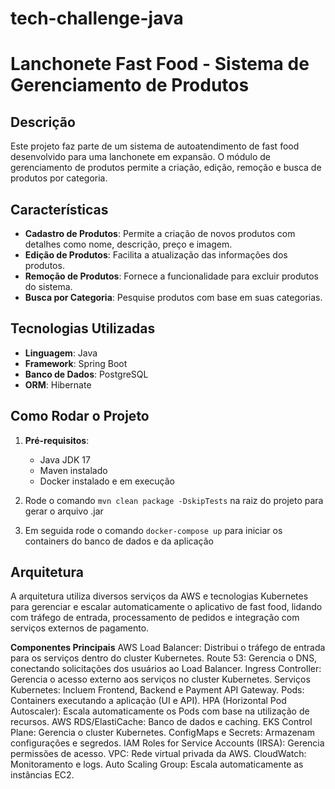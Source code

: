 # tech-challenge-java

# Lanchonete Fast Food - Sistema de Gerenciamento de Produtos

## Descrição

Este projeto faz parte de um sistema de autoatendimento de fast food desenvolvido para uma lanchonete em expansão. O módulo de gerenciamento de produtos permite a criação, edição, remoção e busca de produtos por categoria.

## Características

- **Cadastro de Produtos**: Permite a criação de novos produtos com detalhes como nome, descrição, preço e imagem.
- **Edição de Produtos**: Facilita a atualização das informações dos produtos.
- **Remoção de Produtos**: Fornece a funcionalidade para excluir produtos do sistema.
- **Busca por Categoria**: Pesquise produtos com base em suas categorias.


## Tecnologias Utilizadas

- **Linguagem**: Java
- **Framework**: Spring Boot
- **Banco de Dados**: PostgreSQL
- **ORM**: Hibernate

## Como Rodar o Projeto

1. **Pré-requisitos**:
    - Java JDK 17
    - Maven instalado
    - Docker instalado e em execução

2. Rode o comando `mvn clean package -DskipTests` na raiz do projeto para gerar o arquivo .jar

3. Em seguida rode o comando `docker-compose up` para iniciar os containers do banco de dados e da aplicação
   
## Arquitetura
A arquitetura utiliza diversos serviços da AWS e tecnologias Kubernetes para gerenciar e escalar automaticamente o aplicativo de fast food, lidando com tráfego de entrada, processamento de pedidos e integração com serviços externos de pagamento.

**Componentes Principais**
AWS Load Balancer: Distribui o tráfego de entrada para os serviços dentro do cluster Kubernetes.
Route 53: Gerencia o DNS, conectando solicitações dos usuários ao Load Balancer.
Ingress Controller: Gerencia o acesso externo aos serviços no cluster Kubernetes.
Serviços Kubernetes: Incluem Frontend, Backend e Payment API Gateway.
Pods: Containers executando a aplicação (UI e API).
HPA (Horizontal Pod Autoscaler): Escala automaticamente os Pods com base na utilização de recursos.
AWS RDS/ElastiCache: Banco de dados e caching.
EKS Control Plane: Gerencia o cluster Kubernetes.
ConfigMaps e Secrets: Armazenam configurações e segredos.
IAM Roles for Service Accounts (IRSA): Gerencia permissões de acesso.
VPC: Rede virtual privada da AWS.
CloudWatch: Monitoramento e logs.
Auto Scaling Group: Escala automaticamente as instâncias EC2.

